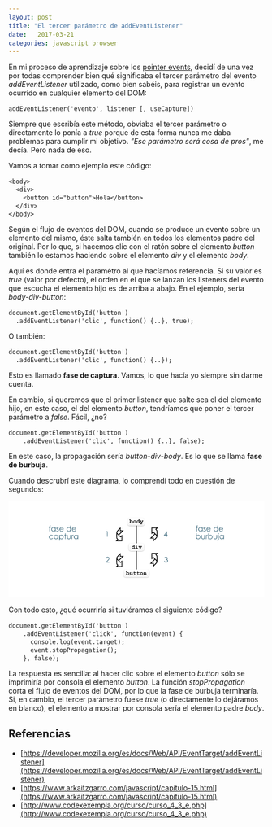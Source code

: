 ```yaml
---
layout: post
title: "El tercer parámetro de addEventListener"
date:   2017-03-21
categories: javascript browser
---
```


En mi proceso de aprendizaje sobre los [pointer events](), decidí de una vez por todas comprender bien qué significaba el tercer parámetro del evento *addEventListener* utilizado, como bien sabéis, para registrar un evento ocurrido en cualquier elemento del DOM:

    addEventListener('evento', listener [, useCapture])

Siempre que escribía este método, obviaba el tercer parámetro o directamente lo ponía a *true* porque de esta forma nunca me daba problemas para cumplir mi objetivo. *"Ese parámetro será cosa de pros"*, me decía. Pero nada de eso.

Vamos a tomar como ejemplo este código:

    <body>
      <div>
        <button id="button">Hola</button>
      </div>
    </body>

Según el flujo de eventos del DOM, cuando se produce un evento sobre un elemento del mismo, éste salta también en todos los elementos padre del original. Por lo que, si hacemos clic con el ratón sobre el elemento *button* también lo estamos haciendo sobre el elemento *div* y el elemento *body*.

Aquí es donde entra el paramétro al que hacíamos referencia. Si su valor es *true* (valor por defecto), el orden en el que se lanzan los listeners del evento que escucha el elemento hijo es de arriba a abajo. En el ejemplo, sería *body*-*div*-*button*:

    document.getElementById('button')
      .addEventListener('clic', function() {..}, true);

O también:

    document.getElementById('button')
      .addEventListener('clic', function() {..});

Esto es llamado **fase de captura**. Vamos, lo que hacía yo siempre sin darme cuenta.

En cambio, si queremos que el primer listener que salte sea el del elemento hijo, en este caso, el del elemento *button*, tendríamos que poner el tercer parámetro a *false*. Fácil, ¿no?

    document.getElementById('button')
        .addEventListener('clic', function() {..}, false);

En este caso, la propagación sería *button*-*div*-*body*. Es lo que se llama **fase de burbuja**.

Cuando descrubrí este diagrama, lo comprendí todo en cuestión de segundos:

![true => Fase de caputura, false => Fase de burbuha](../images/2017-3-21-javascript-document-addeventlistener-tercer-parametro.png)

Con todo esto, ¿qué ocurriría si tuviéramos el siguiente código?

    document.getElementById('button')
        .addEventListener('click', function(event) {
          console.log(event.target);
          event.stopPropagation();
        }, false);

La respuesta es sencilla: al hacer clic sobre el elemento *button* sólo se imprimiría por consola el elemento *button*. La función *stopPropagation* corta el flujo de eventos del DOM, por lo que la fase de burbuja terminaría. Si, en cambio, el tercer parámetro fuese *true* (o directamente lo dejáramos en blanco), el elemento a mostrar por consola sería el elemento padre *body*.

## Referencias

* [https://developer.mozilla.org/es/docs/Web/API/EventTarget/addEventListener](https://developer.mozilla.org/es/docs/Web/API/EventTarget/addEventListener)
* [https://www.arkaitzgarro.com/javascript/capitulo-15.html](https://www.arkaitzgarro.com/javascript/capitulo-15.html)
* [http://www.codexexempla.org/curso/curso_4_3_e.php](http://www.codexexempla.org/curso/curso_4_3_e.php)